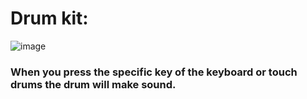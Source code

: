 # Drum kit:
![image](https://github.com/Zitu-hoq/drumkit/assets/81137462/59355e38-a5b2-4197-a6f1-d9eed277710e)

### When you press the specific key of the keyboard or touch drums the drum will make sound.
